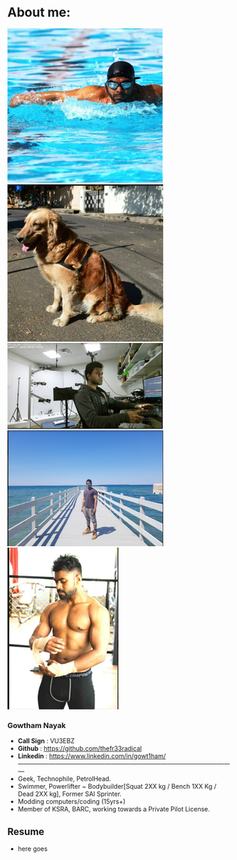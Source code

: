 
# About me:

<div class="row">
  <div class="column">
    <img src="https://github.com/thefr33radical/thefr33radical.github.io/blob/master/docs/images/swim.bmp" width="350" title="Gowtham nayak">
     <img src="https://github.com/thefr33radical/thefr33radical.github.io/blob/master/docs/images/sw_github.png" width="350" title="Gowtham nayak">
    <img src="https://github.com/thefr33radical/thefr33radical.github.io/blob/master/docs/images/vr_labs_gowtham.png" width="350" title="Gowtham nayak">
    
  </div>
  <div class="column">
   <img src="https://github.com/thefr33radical/thefr33radical.github.io/blob/master/docs/images/github_gowtham.png" width="350" title="Gowtham nayak">
    <img src="https://github.com/thefr33radical/thefr33radical.github.io/blob/master/docs/images/github_gowtham3.png" width="250" title="Gowtham nayak">
   
  </div>
  
  


### Gowtham Nayak
* **Call Sign** : VU3EBZ
* **Github** : https://github.com/thefr33radical
* **Linkedin** : https://www.linkedin.com/in/gowt1ham/
———————————————————————————————————
* Geek, Technophile, PetrolHead.
* Swimmer, Powerlifter ~ Bodybuilder[Squat 2XX kg / Bench 1XX Kg / Dead 2XX kg], Former SAI Sprinter.
* Modding computers/coding (15yrs+)
* Member of KSRA, BARC, working towards a Private Pilot License.

## Resume

* here goes

